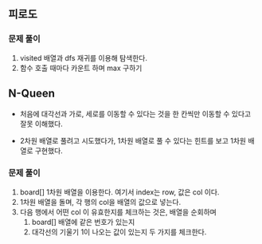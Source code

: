 ## 피로도

### 문제 풀이
1. visited 배열과 dfs 재귀를 이용해 탐색한다.
2. 함수 호출 때마다 카운트 하며 max 구하기


## N-Queen
- 처음에 대각선과 가로, 세로를 이동할 수 있다는 것을 한 칸씩만 이동할 수 있다고 잘못 이해했다.

- 2차원 배열로 풀려고 시도했다가, 1차원 배열로 풀 수 있다는 힌트를 보고 1차원 배열로 구현했다.

### 문제 풀이
1. board[] 1차원 배열을 이용한다. 여기서 index는 row, 값은 col 이다.
2. 1차원 배열을 돌며, 각 행의 col을 배열의 값으로 넣는다.
3. 다음 행에서 어떤 col 이 유효한지를 체크하는 것은, 배열을 순회하며
   1. board[] 배열에 같은 번호가 있는지
   2. 대각선의 기울기 1이 나오는 값이 있는지
  두 가지를 체크한다.

